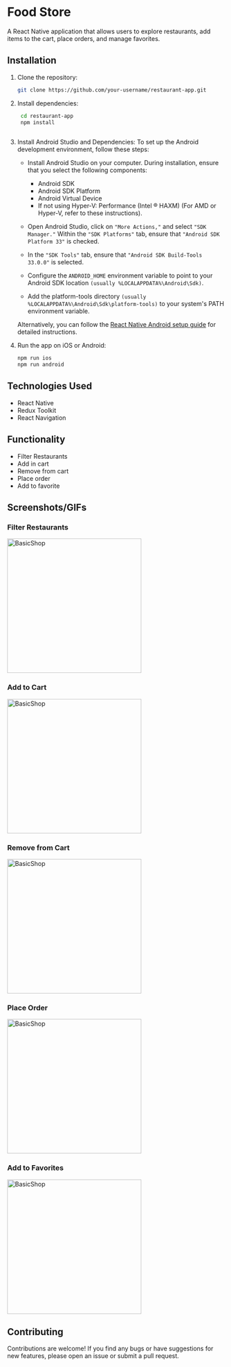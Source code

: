 # Food Store
A React Native application that allows users to explore restaurants, add items to the cart, place orders, and manage favorites.

## Installation
1. Clone the repository:
   ```bash
   git clone https://github.com/your-username/restaurant-app.git

2. Install dependencies:
   ```bash
    cd restaurant-app
    npm install
 
3. Install Android Studio and Dependencies:
 To set up the Android development environment, follow these steps:

    * Install Android Studio on your computer. During installation, ensure that you select the following components:
      - Android SDK
      - Android SDK Platform
      - Android Virtual Device
      - If not using Hyper-V: Performance (Intel ® HAXM) (For AMD or Hyper-V, refer to these instructions).

    * Open Android Studio, click on `"More Actions,"` and select `"SDK Manager."` Within the `"SDK Platforms"` tab, ensure that `"Android SDK Platform 33"` is checked.

    * In the `"SDK Tools"` tab, ensure that `"Android SDK Build-Tools 33.0.0"` is selected.

    * Configure the `ANDROID_HOME` environment variable to point to your Android SDK location `(usually %LOCALAPPDATA%\Android\Sdk)`.

    * Add the platform-tools directory `(usually %LOCALAPPDATA%\Android\Sdk\platform-tools)` to your system's PATH environment variable.

     Alternatively, you can follow the [React Native Android setup guide](https://reactnative.dev/docs/environment-setup?guide=native) for detailed instructions.

  
4. Run the app on iOS or Android:
     ```bash
     npm run ios
     npm run android
    
## Technologies Used
- React Native
- Redux Toolkit
- React Navigation

## Functionality
- Filter Restaurants 
- Add in cart
- Remove from cart
- Place order
- Add to favorite

## Screenshots/GIFs
### Filter Restaurants
<img src="https://github.com/ceacaiosifclaudiu/Food-Store---React-Native/assets/110819428/82b79470-36ad-4f46-8f98-898d102e73ed" alt="BasicShop" width="310"/> 

### Add to Cart
<img src="https://github.com/ceacaiosifclaudiu/Food-Store---React-Native/assets/110819428/df3cc186-e5db-425a-9206-f5b8f288e54a" alt="BasicShop" width="310"/>

### Remove from Cart
<img src="https://github.com/ceacaiosifclaudiu/Food-Store---React-Native/assets/110819428/7ab85eaf-2ff3-43f4-8da5-848e066b7e33" alt="BasicShop" width="310"/>

### Place Order
<img src="https://github.com/ceacaiosifclaudiu/Food-Store---React-Native/assets/110819428/cf2d1c2a-ba91-436d-bbe5-d090326cf810" alt="BasicShop" width="310"/>

### Add to Favorites
<img src="https://github.com/ceacaiosifclaudiu/Food-Store---React-Native/assets/110819428/9431d853-f817-479d-aa69-4d69937678ff" alt="BasicShop" width="310"/>

## Contributing
Contributions are welcome! If you find any bugs or have suggestions for new features, please open an issue or submit a pull request.
